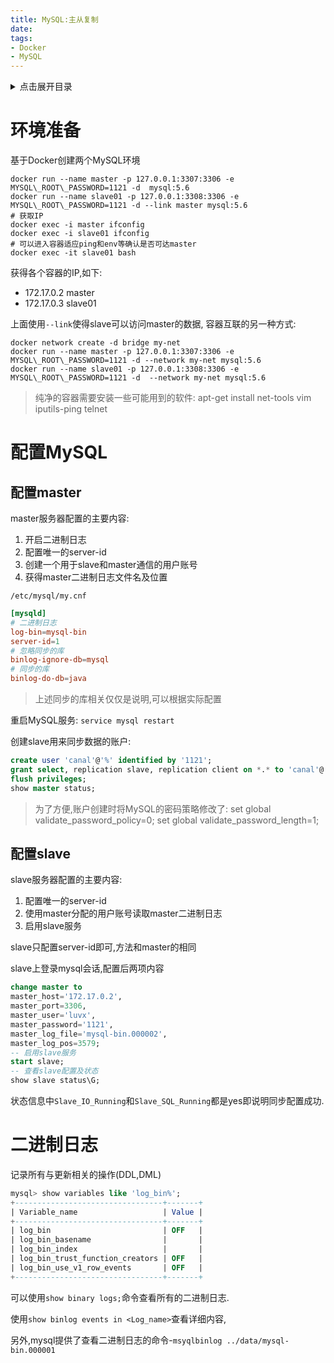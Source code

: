 ```yaml
---
title: MySQL:主从复制
date:
tags:
- Docker
- MySQL
---
```

<details>
<summary>点击展开目录</summary>
<!-- TOC -->

- [环境准备](#环境准备)
- [配置MySQL](#配置mysql)
    - [配置master](#配置master)
    - [配置slave](#配置slave)
- [二进制日志](#二进制日志)

<!-- /TOC -->
</details>

# 环境准备

基于Docker创建两个MySQL环境
```shell
docker run --name master -p 127.0.0.1:3307:3306 -e MYSQL\_ROOT\_PASSWORD=1121 -d  mysql:5.6
docker run --name slave01 -p 127.0.0.1:3308:3306 -e MYSQL\_ROOT\_PASSWORD=1121 -d --link master mysql:5.6
# 获取IP
docker exec -i master ifconfig
docker exec -i slave01 ifconfig
# 可以进入容器适应ping和env等确认是否可达master
docker exec -it slave01 bash
```

获得各个容器的IP,如下:

* 172.17.0.2 master
* 172.17.0.3 slave01


上面使用`--link`使得slave可以访问master的数据,
容器互联的另一种方式:
```shell
docker network create -d bridge my-net
docker run --name master -p 127.0.0.1:3307:3306 -e MYSQL\_ROOT\_PASSWORD=1121 -d --network my-net mysql:5.6
docker run --name slave01 -p 127.0.0.1:3308:3306 -e MYSQL\_ROOT\_PASSWORD=1121 -d  --network my-net mysql:5.6
```

> 纯净的容器需要安装一些可能用到的软件:
> apt-get install net-tools vim iputils-ping telnet

# 配置MySQL

## 配置master

master服务器配置的主要内容: 

1. 开启二进制日志
2. 配置唯一的server-id
3. 创建一个用于slave和master通信的用户账号
4. 获得master二进制日志文件名及位置

`/etc/mysql/my.cnf`
```conf
[mysqld]
# 二进制日志
log-bin=mysql-bin
server-id=1
# 忽略同步的库
binlog-ignore-db=mysql
# 同步的库
binlog-do-db=java
```
> 上述同步的库相关仅仅是说明,可以根据实际配置

重启MySQL服务:
`service mysql restart`


创建slave用来同步数据的账户:
```sql
create user 'canal'@'%' identified by '1121';
grant select, replication slave, replication client on *.* to 'canal'@'%';
flush privileges;
show master status;
```

> 为了方便,账户创建时将MySQL的密码策略修改了:
> set global validate_password_policy=0;
> set global validate_password_length=1;

## 配置slave

slave服务器配置的主要内容: 

1. 配置唯一的server-id
2. 使用master分配的用户账号读取master二进制日志
3. 启用slave服务

slave只配置server-id即可,方法和master的相同

slave上登录mysql会话,配置后两项内容

```sql
change master to
master_host='172.17.0.2',
master_port=3306,
master_user='luvx',
master_password='1121',
master_log_file='mysql-bin.000002',
master_log_pos=3579;
-- 启用slave服务
start slave;
-- 查看slave配置及状态
show slave status\G;
```

状态信息中`Slave_IO_Running`和`Slave_SQL_Running`都是yes即说明同步配置成功.


# 二进制日志

记录所有与更新相关的操作(DDL,DML)

```sql
mysql> show variables like 'log_bin%';
+---------------------------------+-------+
| Variable_name                   | Value |
+---------------------------------+-------+
| log_bin                         | OFF   |
| log_bin_basename                |       |
| log_bin_index                   |       |
| log_bin_trust_function_creators | OFF   |
| log_bin_use_v1_row_events       | OFF   |
+---------------------------------+-------+
```

可以使用`show binary logs;`命令查看所有的二进制日志.

使用`show binlog events in <Log_name>`查看详细内容,

另外,mysql提供了查看二进制日志的命令-`msyqlbinlog ../data/mysql-bin.000001`

